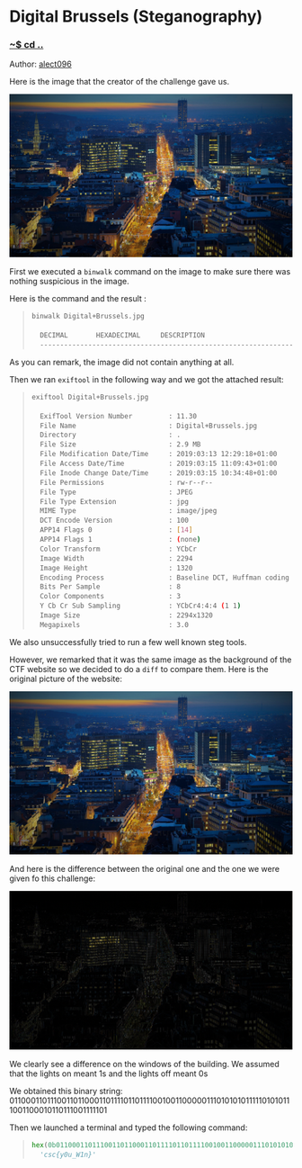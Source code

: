 # Digital Brussels (Steganography)

### [~$ cd ..](../)

Author: [alect096](https://alect096.github.io/)

Here is the image that the creator of the challenge gave us. 

![challenge](Digital+Brussels.jpg)

First we executed a `binwalk` command on the image to make sure there was nothing suspicious in the image. 

Here is the command and the result : 

> ```sh
> binwalk Digital+Brussels.jpg
>
>   DECIMAL       HEXADECIMAL     DESCRIPTION
>   --------------------------------------------------------------------------------
> ```

As you can remark, the image did not contain anything at all.


Then we ran `exiftool` in the following way and we got the attached result:

> ```sh
> exiftool Digital+Brussels.jpg
>
>   ExifTool Version Number         : 11.30
>   File Name                       : Digital+Brussels.jpg
>   Directory                       : .
>   File Size                       : 2.9 MB
>   File Modification Date/Time     : 2019:03:13 12:29:18+01:00
>   File Access Date/Time           : 2019:03:15 11:09:43+01:00
>   File Inode Change Date/Time     : 2019:03:15 10:34:48+01:00
>   File Permissions                : rw-r--r--
>   File Type                       : JPEG
>   File Type Extension             : jpg
>   MIME Type                       : image/jpeg
>   DCT Encode Version              : 100
>   APP14 Flags 0                   : [14]
>   APP14 Flags 1                   : (none)
>   Color Transform                 : YCbCr
>   Image Width                     : 2294
>   Image Height                    : 1320
>   Encoding Process                : Baseline DCT, Huffman coding
>   Bits Per Sample                 : 8
>   Color Components                : 3
>   Y Cb Cr Sub Sampling            : YCbCr4:4:4 (1 1)
>   Image Size                      : 2294x1320
>   Megapixels                      : 3.0
> ``` 

We also unsuccessfully tried to run a few well known steg tools. 

However, we remarked that it was the same image as the background of the CTF website so we decided to do a `diff` to compare them.
Here is the original picture of the website:

![banner](header-bg.jpg)

And here is the difference between the original one and the one we were given fo this challenge:

![diff](difference.png)

We clearly see a difference on the windows of the building. 
We assumed that the lights on meant 1s and the lights off meant 0s

We obtained this binary string:
011000110111001101100011011110110111100100110000011101010101111101010111001100010110111001111101

Then we launched a terminal and typed the following command: 

> ```python
>hex(0b011000110111001101100011011110110111100100110000011101010101111101010111001100010110111001111101)[2:-1].decode("hex")
>   'csc{y0u_W1n}'
> ```

